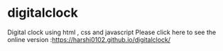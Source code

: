 # digitalclock
Digital clock using html , css and javascript 
Please click here to see the online version :https://harshi0102.github.io/digitalclock/
